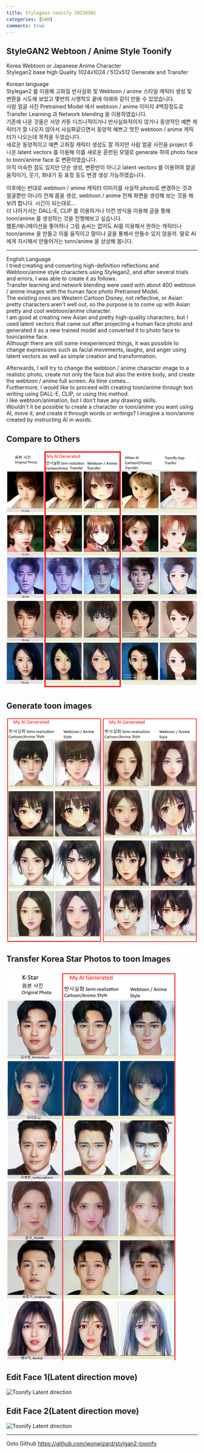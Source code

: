 ```yaml
---
title: Stylegan2-toonify 20210501
categories: [GAN]
comments: true
---
```


## StyleGAN2 Webtoon / Anime Style Toonify 

Korea Webtoon or Japanese Anime Character   
Stylegan2 base high Quality 1024x1024 / 512x512  Generate and Transfer  

Korean language    
Stylegan2 를 이용해 고화질 반사실화 및 Webtoon / anime 스타일 캐릭터 생성 및 변환을 시도해 보았고 몇번의 시행착오 끝에 아래와 같이 만들 수 있었습니다.  
사람 얼굴 사진 Pretrained Model 에서 webtoon / anime 이미지 4백장정도로 Transfer Learning 과 Network blending 을 이용하였습니다.  
기존에 나온 것들은 서양 카툰 디즈니적이거나 반사실화적이지 않거나 동양적인 예쁜 케릭터가 잘 나오지 않아서 사실화같으면서 동양적 예쁘고 멋진 webtoon / anime 캐릭터가 나오는데 목적을 두었습니다.  
새로운 동양적이고 예쁜 고화질 캐릭터 생성도 잘 하지만 사람 얼굴 사진을  project 후 나온 latent vectors 를 이용해 이를 새로운 훈련된 모델로 generate 하여 photo face to toon/anime face 로 변환하였습니다.    
아직 미숙한 점도 있지만 단순 생성, 변환만이 아니고 latent vectors 를 이용하여 얼굴 움직이기, 웃기, 화내기 등 표정 등도 변경 생성 가능하였습니다.  

이후에는 반대로 webtoon / anime 캐릭터 이미지를 사실적 photo로 변경하는 것과 얼굴뿐만 아니라 전체 몸을 생성, webtoon / anime 전체 화면을 생성해 보는 것을 해 보려 합니다. 시간이 되는대로...   
더 나아가서는 DALL-E, CLIP 를 이용하거나 이런 방식을 이용해 글을 통해  toon/anime 를 생성하는 것을 진행해보고 싶습니다.  
웹툰/애니메이션을 좋아하나 그림 솜씨는 없어도 
AI를 이용해서 원하는 캐릭터나 toon/anime 을 만들고 이를 움직이고 말이나 글을 통해서 만들수 있지 않을까. 말로 AI 에게 지시해서 만들어가는 tonn/anime 을 상상해 봅니다.

---------

English Language  
I tried creating and converting high-definition reflections and Webtoon/anime style characters using Stylegan2, and after several trials and errors, I was able to create it as follows.    
Transfer learning and network blending were used with about 400 webtoon / anime images with the human face photo Pretrained Model.    
The existing ones are Western Cartoon Disney, not reflective, or Asian pretty characters aren't well out, so the purpose is to come up with Asian pretty and cool webtoon/anime character.    
I am good at creating new Asian and pretty high-quality characters, but I used latent vectors that came out after projecting a human face photo and generated it as a new trained model and converted it to photo face to toon/anime face.    
Although there are still some inexperienced things, it was possible to change expressions such as facial movements, laughs, and anger using latent vectors as well as simple creation and transformation.    
    
Afterwards, I will try to change the webtoon / anime character image to a realistic photo, create not only the face but also the entire body, and create the webtoon / anime full screen. As time comes...    
Furthermore, I would like to proceed with creating toon/anime through text writing using DALL-E, CLIP, or using this method.    
I like webtoon/animation, but I don’t have any drawing skills.    
Wouldn't it be possible to create a character or toon/anime you want using AI, move it, and create it through words or writings? I imagine a toon/anime created by instructing AI in words.    


## Compare to Others
![Toonify compare image](/images/toonify-comapre.png)

## Generate toon images 
![Toonify compare image](/images/toonify-generate.png)

## Transfer Korea Star Photos to toon Images 
![Toonify compare image](/images/toonify-k-star.png)
   
## Edit Face 1(Latent direction move) 
![Toonify Latent direction](/images/11-movie-1.gif)

## Edit Face 2(Latent direction move) 
![Toonify Latent direction](/images/11-movie-2.gif)
   

----------------------

Goto Github <a href="https://github.com/wonwizard/stylgan2-toonify"> https://github.com/wonwizard/stylgan2-toonify </a>



